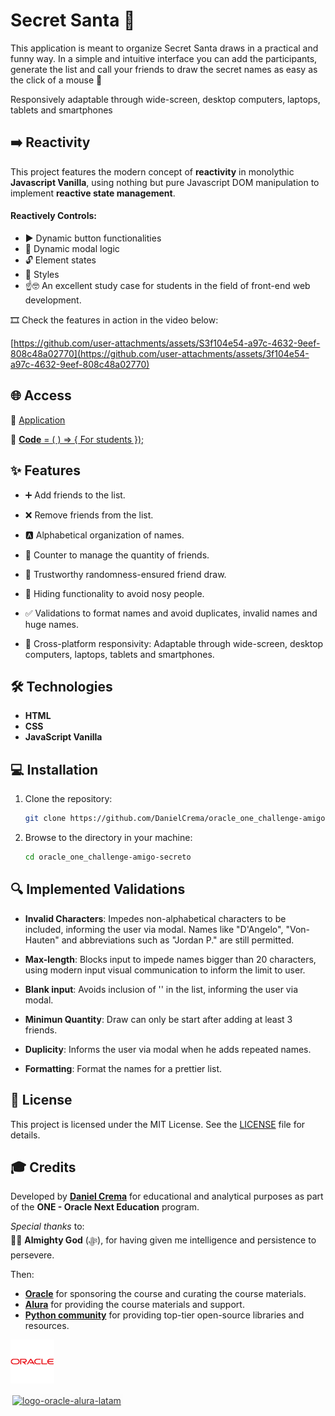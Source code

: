 # Secret Santa  🎉

This application is meant to organize Secret Santa draws in a practical and funny way. In a simple and intuitive interface you can add the participants, generate the list and call your friends to draw the secret names as easy as the click of a mouse 🎉

Responsively adaptable through wide-screen, desktop computers, laptops, tablets and smartphones

## ➡️ Reactivity
This project features the modern concept of **reactivity** in monolythic **Javascript Vanilla**, using nothing but pure Javascript DOM manipulation to implement **reactive state management**.

#### Reactively Controls:
- ▶️ Dynamic button functionalities
- 📌 Dynamic modal logic
- 🔓 Element states
- 💅 Styles
- ☝️🤓 An excellent study case for students in the field of front-end web development.

🎞️ Check the features in action in the video below:

[https://github.com/user-attachments/assets/S3f104e54-a97c-4632-9eef-808c48a02770](https://github.com/user-attachments/assets/3f104e54-a97c-4632-9eef-808c48a02770)

## 🌐 Access
🔗 [Application](https://danielcrema.github.io/oracle_one_challenge-amigo-secreto/)

🔗 [**Code** = ( ) => { For students });](https://github.com/DanielCrema/oracle_one_challenge-amigo-secreto/blob/main/app.js)


## ✨ Features


- ➕ Add friends to the list.

- ❌ Remove friends from the list.
- 🅰️ Alphabetical organization of names.
- 🧮 Counter to manage the quantity of friends.
- 🎲 Trustworthy randomness-ensured friend draw.
- 🥷 Hiding functionality to avoid nosy people.
- ✅ Validations to format names and avoid duplicates, invalid names and huge names.
- 📲 Cross-platform responsivity: Adaptable through wide-screen, desktop computers, laptops, tablets and smartphones.

## 🛠 Technologies

- **HTML**
- **CSS**
- **JavaScript Vanilla**

## 💻 Installation

1. Clone the repository:
   ```bash
   git clone https://github.com/DanielCrema/oracle_one_challenge-amigo-secreto
   ```

2. Browse to the directory in your machine:
   ```bash
   cd oracle_one_challenge-amigo-secreto
   ```

## 🔍 Implemented Validations

- **Invalid Characters**: Impedes non-alphabetical characters to be included, informing the user via modal. Names like "D'Angelo", "Von-Hauten" and abbreviations such as "Jordan P." are still permitted.

- **Max-length**: Blocks input to impede names bigger than 20 characters, using modern input visual communication to inform the limit to user.
- **Blank input**: Avoids inclusion of '' in the list, informing the user via modal.
- **Minimun Quantity**: Draw can only be start after adding at least 3 friends.
- **Duplicity**: Informs the user via modal when he adds repeated names.
- **Formatting**: Format the names for a prettier list.

## 📝 License
This project is licensed under the MIT License. See the [LICENSE](LICENSE) file for details.

## 🎓 Credits
Developed by [**Daniel Crema**](https://github.com/DanielCrema) for educational and analytical purposes as part of the **ONE - Oracle Next Education** program.

*Special thanks* to:  
🕋🤲 **Almighty God** (ﷻ), for having given me intelligence and persistence to persevere.

Then:
- [**Oracle**](https://www.oracle.com/) for sponsoring the course and curating the course materials.
- [**Alura**](https://www.alura.com.br/) for providing the course materials and support.
- [**Python community**](https://www.python.org/) for providing top-tier open-source libraries and resources.

<p>
    <a href="https://github.com/DanielCrema/oracle_one-data-science-course/blob/main/certificates/Daniel%20Borges%20Crema%20-%20Program%20ONE%20Certificate.pdf" target="_blank" rel="noreferrer">
        <img src="https://raw.githubusercontent.com/devicons/devicon/ca28c779441053191ff11710fe24a9e6c23690d6/icons/oracle/oracle-original.svg" alt="logo-oracle" style="width: 70px"/>  
    </a>
</p>
<p>
    <a href="https://github.com/DanielCrema/oracle_one-data-science-course/blob/main/certificates/Daniel%20Borges%20Crema%20-%20Programa%20ONE%20Certificado%20-%20Es.pdf" target="_blank" rel="noreferrer">
        <img src="https://moebius78.github.io/moebius78-sprint03-aluraONE.github.io/assets/Oracle_Alura.png" alt="logo-oracle-alura-latam" style="width: 115px; background: #FCFCFC; color: #333; padding: 2px 3px"/>  
    </a>
</p>
